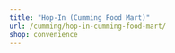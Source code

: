 ```yaml
---
title: "Hop-In (Cumming Food Mart)"
url: /cumming/hop-in-cumming-food-mart/
shop: convenience
---
```

